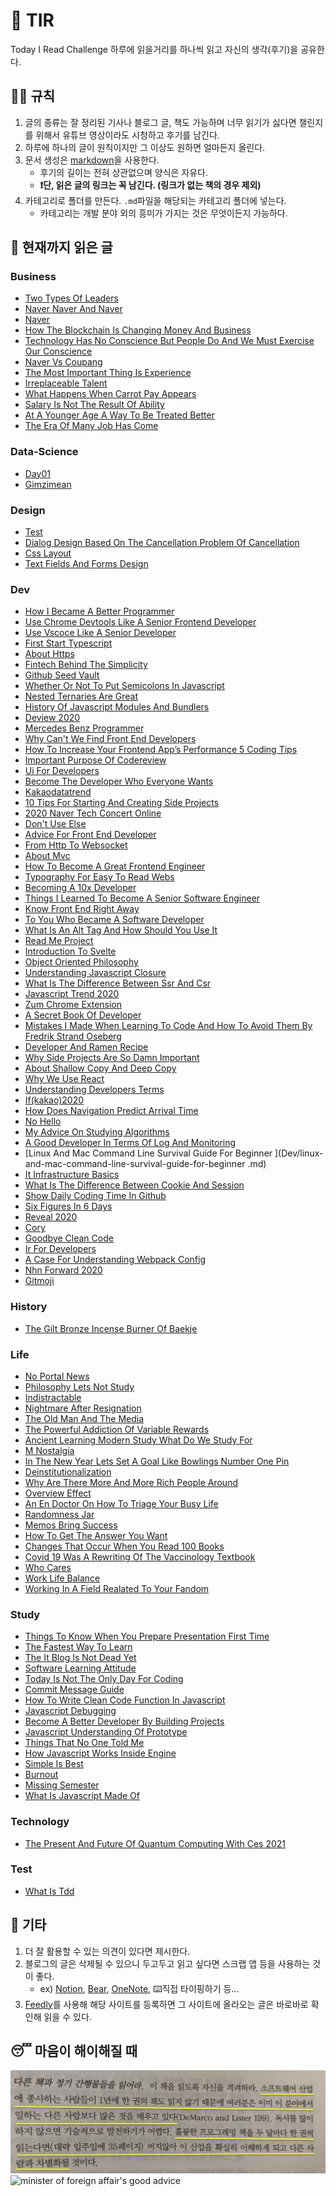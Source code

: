 # 📖 TIR
Today I Read Challenge
하루에 읽을거리를 하나씩 읽고 자신의 생각(후기)을 공유한다.   

## 👩‍⚖️ 규칙  

1. 글의 종류는 잘 정리된 기사나 블로그 글, 책도 가능하며 너무 읽기가 싫다면 챌린지를 위해서 유튜브 영상이라도 시청하고 후기를 남긴다. 
2. 하루에 하나의 글이 원칙이지만 그 이상도 원하면 얼마든지 올린다. 
3. 문서 생성은 [markdown](https://gist.github.com/ihoneymon/652be052a0727ad59601)을 사용한다.   
    - 후기의 길이는 전혀 상관없으며 양식은 자유다.  
    - **❗단, 읽은 글의 링크는 꼭 남긴다. (링크가 없는 책의 경우 제외)** 
4. 카테고리로 폴더를 만든다. `.md`파일을 해당되는 카테고리 폴더에 넣는다.   
    - 카테고리는 개발 분야 외의 흥미가 가지는 것은 무엇이든지 가능하다.   

## 📰 현재까지 읽은 글  
### Business

- [Two Types Of Leaders](Business/two-types-of-leaders.md)
- [Naver Naver And Naver](Business/naver-naver-and-naver.md)
- [Naver](Business/naver.md)
- [How The Blockchain Is Changing Money And Business](Business/how-the-blockchain-is-changing-money-and-business.md)
- [Technology Has No Conscience But People Do And We Must Exercise Our Conscience](Business/technology-has-no-conscience-but-people-do-and-we-must-exercise-our-conscience.md)
- [Naver Vs Coupang](Business/naver-vs-coupang.md)
- [The Most Important Thing Is Experience](Business/the-most-important-thing-is-experience.md)
- [Irreplaceable Talent](Business/irreplaceable-talent.md)
- [What Happens When Carrot Pay Appears](Business/what-happens-when-carrot-pay-appears.md)
- [Salary Is Not The Result Of Ability](Business/Salary-is-not-the-result-of-ability..md)
- [At A Younger Age A Way To Be Treated Better](Business/at-a-younger-age-a-way-to-be-treated-better.md)
- [The Era Of Many Job Has Come](Business/the-era-of-many-job-has-come.md)

### Data-Science

- [Day01](Data-Science/Day01.md)
- [Gimzimean](Data-Science/GIMZIMEAN.md)

### Design

- [Test](Design/test.md)
- [Dialog Design Based On The Cancellation Problem Of Cancellation](Design/dialog-design-based-on-the-cancellation-problem-of-cancellation.md)
- [Css Layout](Design/css-layout.md)
- [Text Fields And Forms Design](Design/text-fields-and-forms-design.md)

### Dev

- [How I Became A Better Programmer](Dev/how-i-became-a-better-programmer.md)
- [Use Chrome Devtools Like A Senior Frontend Developer](Dev/use-chrome-devTools-like-a-senior-frontend-developer.md)
- [Use Vscoce Like A Senior Developer](Dev/use-vscoce-like-a-senior-developer.md)
- [First Start Typescript](Dev/first-start-typescript.md)
- [About Https](Dev/about-https.md)
- [Fintech Behind The Simplicity](Dev/fintech-behind-the-simplicity.md)
- [Github Seed Vault](Dev/github-seed-vault.md)
- [Whether Or Not To Put Semicolons In Javascript](Dev/whether-or-not-to-put-semicolons-in-javaScript.md)
- [Nested Ternaries Are Great](Dev/nested-ternaries-are-great.md)
- [History Of Javascript Modules And Bundlers](Dev/history-of-javascript-modules-and-bundlers.md)
- [Deview 2020](Dev/deview-2020.md)
- [Mercedes Benz Programmer](Dev/mercedes-benz-programmer.md)
- [Why Can't We Find Front End Developers](Dev/why-can't-we-find-front-end-developers.md)
- [How To Increase Your Frontend App’s Performance 5 Coding Tips](Dev/how-to-increase-your-frontend-app’s-performance-5-coding-tips.md)
- [Important Purpose Of Codereview](Dev/important-purpose-of-codereview.md)
- [Ui For Developers](Dev/ui-for-developers.md)
- [Become The Developer Who Everyone Wants](Dev/become-the-developer-who-everyone-wants.md)
- [Kakaodatatrend](Dev/kakaodatatrend.md)
- [10 Tips For Starting And Creating Side Projects](Dev/10-tips-for-starting-and-creating-side-projects.md)
- [2020 Naver Tech Concert Online](Dev/2020-naver-tech-concert-online.md)
- [Don't Use Else](Dev/don't-use-else.md)
- [Advice For Front End Developer](Dev/advice-for-front-end-developer.md)
- [From Http To Websocket](Dev/from-HTTP-to-WEBSOCKET.md)
- [About Mvc](Dev/about-mvc.md)
- [How To Become A Great Frontend Engineer](Dev/how-to-become-a-great-frontend-engineer.md)
- [Typography For Easy To Read Webs](Dev/typography-for-easy-to-read-webs.md)
- [Becoming A 10x Developer](Dev/becoming-a-10x-developer.md)
- [Things I Learned To Become A Senior Software Engineer](Dev/things-i-learned-to-become-a-senior-software-engineer.md)
- [Know Front End Right Away](Dev/know-front-end-right-away.md)
- [To You Who Became A Software Developer](Dev/to-you-who-became-a-software-developer.md)
- [What Is An Alt Tag And How Should You Use It](Dev/what-is-an-alt-tag-and-how-should-you-use-it.md)
- [Read Me Project](Dev/read-me-project.md)
- [Introduction To Svelte](Dev/introduction-to-svelte.md)
- [Object Oriented Philosophy](Dev/object-oriented-philosophy.md)
- [Understanding Javascript Closure](Dev/understanding-javascript-closure.md)
- [What Is The Difference Between Ssr And Csr](Dev/what-is-the-difference-between-SSR-and-CSR.md)
- [Javascript Trend 2020](Dev/javascript-trend-2020.md)
- [Zum Chrome Extension](Dev/zum-chrome-extension.md)
- [A Secret Book Of Developer](Dev/a-secret-book-of-developer.md)
- [Mistakes I Made When Learning To Code And How To Avoid Them By Fredrik Strand Oseberg](Dev/mistakes-i-made-when-learning-to-code-and-how-to-avoid-them-by-fredrik-strand-oseberg.md)
- [Developer And Ramen Recipe](Dev/developer-and-ramen-recipe.md)
- [Why Side Projects Are So Damn Important](Dev/why-side-projects-are-so-damn-important.md)
- [About Shallow Copy And Deep Copy](Dev/about-shallow-copy-and-deep-copy.md)
- [Why We Use React](Dev/why-we-use-react.md)
- [Understanding Developers Terms](Dev/understanding-developers-terms.md)
- [If(kakao)2020](Dev/if(kakao)2020.md)
- [How Does Navigation Predict Arrival Time](Dev/how-does-navigation-predict-arrival-time.md)
- [No Hello](Dev/no-hello.md)
- [My Advice On Studying Algorithms](Dev/my-advice-on-studying-algorithms.md)
- [A Good Developer In Terms Of Log And Monitoring](Dev/a-good-developer-in-terms-of-log-and-monitoring.md)
- [Linux And Mac Command Line Survival Guide For Beginner
](Dev/linux-and-mac-command-line-survival-guide-for-beginner
.md)
- [It Infrastructure Basics](Dev/it-infrastructure-basics.md)
- [What Is The Difference Between Cookie And Session](Dev/what-is-the-difference-between-cookie-and-session.md)
- [Show Daily Coding Time In Github](Dev/show-daily-coding-time-in-github.md)
- [Six Figures In 6 Days](Dev/six-figures-in-6-days.md)
- [Reveal 2020](Dev/reveal-2020.md)
- [Cory](Dev/cory.md)
- [Goodbye Clean Code](Dev/goodbye-clean-code.md)
- [Ir For Developers](Dev/ir-for-developers.md)
- [A Case For Understanding Webpack Config](Dev/a-case-for-understanding-webpack-config.md)
- [Nhn Forward 2020](Dev/nhn-forward-2020.md)
- [Gitmoji](Dev/gitmoji.md)

### History

- [The Gilt Bronze Incense Burner Of Baekje](History/the-gilt-bronze-incense-burner-of-baekje.md)

### Life

- [No Portal News](Life/no-portal-news.md)
- [Philosophy Lets Not Study](Life/philosophy-lets-not-study.md)
- [Indistractable](Life/indistractable.md)
- [Nightmare After Resignation](Life/nightmare-after-resignation.md)
- [The Old Man And The Media](Life/the-old-man-and-the-media.md)
- [The Powerful Addiction Of Variable Rewards](Life/the-powerful-addiction-of-variable-rewards.md)
- [Ancient Learning Modern Study What Do We Study For](Life/ancient-learning-modern-study-what-do-we-study-for.md)
- [M Nostalgia](Life/m-nostalgia.md)
- [In The New Year Lets Set A Goal Like Bowlings Number One Pin](Life/in-the-new-year-lets-set-a-goal-like-bowlings-number-one-pin.md)
- [Deinstitutionalization](Life/deinstitutionalization.md)
- [Why Are There More And More Rich People Around](Life/why-are-there-more-and-more-rich-people-around.md)
- [Overview Effect](Life/overview-effect.md)
- [An En Doctor On How To Triage Your Busy Life](Life/an-en-doctor-on-how-to-triage-your-busy-life.md)
- [Randomness Jar](Life/randomness-jar.md)
- [Memos Bring Success](Life/memos-bring-success.md)
- [How To Get The Answer You Want](Life/how-to-get-the-answer-you-want.md)
- [Changes That Occur When You Read 100 Books](Life/changes-that-occur-when-you-read-100-books.md)
- [Covid 19 Was A Rewriting Of The Vaccinology Textbook](Life/COVID-19-was-a-rewriting-of-the-vaccinology-textbook.md)
- [Who Cares](Life/who-cares.md)
- [Work Life Balance](Life/work-life-balance.md)
- [Working In A Field Realated To Your Fandom](Life/working-in-a-field-realated-to-your-fandom.md)

### Study

- [Things To Know When You Prepare Presentation First Time](Study/things-to-know-when-you-prepare-presentation-first-time.md)
- [The Fastest Way To Learn](Study/the-fastest-way-to-learn.md)
- [The It Blog Is Not Dead Yet](Study/the-IT-blog-is-not-dead-yet.md)
- [Software Learning Attitude](Study/software-learning-attitude.md)
- [Today Is Not The Only Day For Coding](Study/today-is-not-the-only-day-for-coding.md)
- [Commit Message Guide](Study/commit-message-guide.md)
- [How To Write Clean Code Function In Javascript](Study/how-to-write-clean-code-function-in-javascript.md)
- [Javascript Debugging](Study/javascript-debugging.md)
- [Become A Better Developer By Building Projects](Study/become-a-better-developer-by-building-projects.md)
- [Javascript Understanding Of Prototype](Study/javascript-understanding-of-prototype.md)
- [Things That No One Told Me](Study/things-that-no-one-told-me.md)
- [How Javascript Works Inside Engine](Study/how-javascript-works-inside-engine.md)
- [Simple Is Best](Study/simple-is-best.md)
- [Burnout](Study/burnout.md)
- [Missing Semester](Study/missing-semester.md)
- [What Is Javascript Made Of](Study/what-is-javascript-made-of.md)

### Technology

- [The Present And Future Of Quantum Computing With Ces 2021](Technology/the-present-and-future-of-quantum-computing-with-ces-2021.md)

### Test

- [What Is Tdd](Test/what-is-TDD.md)

## 💬 기타  
1. 더 잘 활용할 수 있는 의견이 있다면 제시한다.  
2. 블로그의 글은 삭제될 수 있으니 두고두고 읽고 싶다면 스크랩 앱 등을 사용하는 것이 좋다.  
    - ex) [Notion](https://www.notion.so/), [Bear](https://bear.app/), [OneNote](https://www.onenote.com/), ⌨️직접 타이핑하기 등...
3. [Feedly](https://feedly.com/)를 사용해 해당 사이트를 등록하면 그 사이트에 올라오는 글은 바로바로 확인해 읽을 수 있다.   


## 😴 마음이 해이해질 때 

![code-complete2](img/IMG_7770.jpg)
![minister of foreign affair's good advice](img/kang.png)
